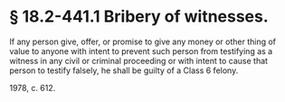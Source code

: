# § 18.2-441.1 Bribery of witnesses.

<p>If any person give, offer, or promise to give any money or other thing of value to anyone with intent to prevent such person from testifying as a witness in any civil or criminal proceeding or with intent to cause that person to testify falsely, he shall be guilty of a Class 6 felony.</p><p>1978, c. 612.</p>
